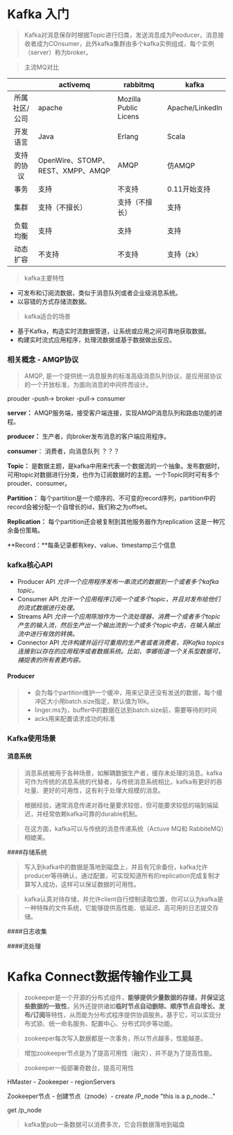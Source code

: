 # Kafka 入门

> Kafka对消息保存时根据Topic进行归类，发送消息成为Peoducer，消息接收者成为COnsumer，此外kafka集群由多个kafka实例组成，每个实例（server）称为broker。



> 主流MQ对比

|               | activemq                          | rabbitmq              | kafka           |
| :-----------: | --------------------------------- | --------------------- | --------------- |
| 所属社区/公司 | apache                            | Mozilla Public Licens | Apache/Linkedln |
|   开发语言    | Java                              | Erlang                | Scala           |
|  支持的协议   | OpenWire、STOMP、REST、XMPP、AMQP | AMQP                  | 仿AMQP          |
|     事务      | 支持                              | 不支持                | 0.11开始支持    |
|     集群      | 支持（不擅长）                    | 支持（不擅长）        | 支持            |
|   负载均衡    | 支持                              | 支持                  | 支持            |
|   动态扩容    | 不支持                            | 不支持                | 支持（zk）      |



> kafka主要特性

* 可发布和订阅流数据，类似于消息队列或者企业级消息系统。
* 以容错的方式存储流数据。



> kafka适合的场景

* 基于Kafka，构造实时流数据管道，让系统或应用之间可靠地获取数据。
* 构建实时流式应用程序，处理流数据或基于数据做出反应。



### 相关概念 - AMQP协议

> AMQP, 是一个提供统一消息服务的标准高级消息队列协议，是应用层协议的一个开放标准，为面向消息的中间件而设计。



prouder -push-> broker -pull-> consumer



**server：** AMQP服务端，接受客户端连接，实现AMQP消息队列和路由功能的进程。

**producer：** 生产者，向broker发布消息的客户端应用程序。

**consumer**： 消费者，向消息队列 ？？？



**Topic：** 是数据主题，是kafka中用来代表一个数据流的一个抽象。发布数据时，可用topic对数据进行分类，也作为订阅数据时的主题。一个Topic同时可有多个prouder、consumer。

**Partition：** 每个partition是一个顺序的、不可变的record序列，partition中的record会被分配一个自增长的id，我们称之为offset。

**Replication：** 每个partition还会被复制到其他服务器作为replication 这是一种冗余备份策略。

**Record：**每条记录都有key、value、timestamp三个信息



### kafka核心API

* Producer API *允许一个应用程序发布一串流式的数据到一个或者多个kafka topic。*
* Consumer API *允许一个应用程序订阅一个或多个topic，并且对发布给他们的流式数据进行处理。*
* Streams API *允许一个应用陈旭作为一个流处理器，消费一个或者多个topic产生的输入流，然后生产出一个输出流到一个或多个topic中去，在输入输出流中进行有效的转换。*
* Connector API *允许构建并运行可重用的生产者或者消费者，将Kafka topics连接到以存在的应用程序或者数据系统。比如，李娜街道一个关系型数据可，捕捉表的所有表更内容。*



#### Producer

> * 会为每个partition维护一个缓冲，用来记录还没有发送的数据，每个缓冲区大小用batch.size指定，默认值为16k。
> * linger.ms为，buffer中的数据在达到batch.size前，需要等待的时间
> * acks用来配置请求成功的标准



### Kafka使用场景

#### 消息系统

> 消息系统被用于各种场景，如解耦数据生产者，缓存未处理的消息。kafka可作为传统的消息系统的代替者，与传统消息系统相比，kafka有更好的吞吐量、更好的可用性，这有利于处理大规模的消息。



> 根据经验，通常消息传递对吞吐量要求较低，但可能要求较低的端到端延迟，并经常依赖kafka可靠的durable机制。



> 在这方面，kafka可以与传统的消息传递系统（Actuve MQ和 RabbiteMQ）相媲美。



####存储系统

> 写入到kafka中的数据是落地到磁盘上，并且有冗余备份，kafka允许producer等待确认，通过配置，可实现知道所有的replication完成复制才算写入成功，这样可以保证数据的可用性。



> kafka认真对待存储，并允许client自行控制读取位置，你可以认为kafka是一种特殊的文件系统，它能够提供高性能、低延迟、高可用的日志提交存储。



####日志收集



####流处理



# Kafka Connect数据传输作业工具

> zookeeper是一个开源的分布式组件，**能够提供少量数据的存储，并保证这些数据的一致性**，另外还提供诸如**临时节点自动删除、顺序节点自增长、发布/订阅**等特性，从而能为分布式程序提供协调服务。基于它，可以实现分布式锁、统一命名服务、配置中心、分布式同步等功能。



> zookeeper每次写入数据都是一次事务，所以节点越多，性能越差。



> 增加zookeeper节点是为了提高可用性（融灾），并不是为了提高性能。



> zookeeper一般部署奇数台，提高可用性



HMaster - Zookeeper - regionServers

Zookeeper节点 - 创建节点（znode）- create /P_node "this is a p_node..."

get /p_node



>  kafka里pub一条数据可以消费多次，它会将数据落地到磁盘





